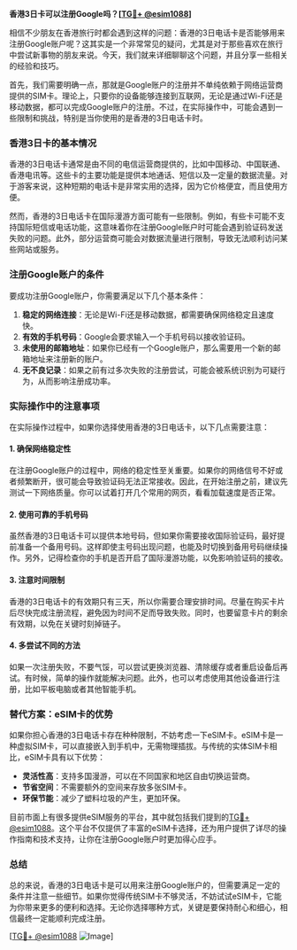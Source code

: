 **香港3日卡可以注册Google吗？[[TG💪+ @esim1088](https://t.me/s/esim1088)]**

相信不少朋友在香港旅行时都会遇到这样的问题：香港的3日电话卡是否能够用来注册Google账户呢？这其实是一个非常常见的疑问，尤其是对于那些喜欢在旅行中尝试新事物的朋友来说。今天，我们就来详细聊聊这个问题，并且分享一些相关的经验和技巧。

首先，我们需要明确一点，那就是Google账户的注册并不单纯依赖于网络运营商提供的SIM卡。理论上，只要你的设备能够连接到互联网，无论是通过Wi-Fi还是移动数据，都可以完成Google账户的注册。不过，在实际操作中，可能会遇到一些限制和挑战，特别是当你使用的是香港的3日电话卡时。

### 香港3日卡的基本情况

香港的3日电话卡通常是由不同的电信运营商提供的，比如中国移动、中国联通、香港电讯等。这些卡的主要功能是提供本地通话、短信以及一定量的数据流量。对于游客来说，这种短期的电话卡是非常实用的选择，因为它价格便宜，而且使用方便。

然而，香港的3日电话卡在国际漫游方面可能有一些限制。例如，有些卡可能不支持国际短信或电话功能，这意味着你在注册Google账户时可能会遇到验证码发送失败的问题。此外，部分运营商可能会对数据流量进行限制，导致无法顺利访问某些网站或服务。

### 注册Google账户的条件

要成功注册Google账户，你需要满足以下几个基本条件：

1. **稳定的网络连接**：无论是Wi-Fi还是移动数据，都需要确保网络稳定且速度快。
2. **有效的手机号码**：Google会要求输入一个手机号码以接收验证码。
3. **未使用的邮箱地址**：如果你已经有一个Google账户，那么需要用一个新的邮箱地址来注册新的账户。
4. **无不良记录**：如果之前有过多次失败的注册尝试，可能会被系统识别为可疑行为，从而影响注册成功率。

### 实际操作中的注意事项

在实际操作过程中，如果你选择使用香港的3日电话卡，以下几点需要注意：

#### 1. 确保网络稳定性
在注册Google账户的过程中，网络的稳定性至关重要。如果你的网络信号不好或者频繁断开，很可能会导致验证码无法正常接收。因此，在开始注册之前，建议先测试一下网络质量。你可以试着打开几个常用的网页，看看加载速度是否正常。

#### 2. 使用可靠的手机号码
虽然香港的3日电话卡可以提供本地号码，但如果你需要接收国际验证码，最好提前准备一个备用号码。这样即使主号码出现问题，也能及时切换到备用号码继续操作。另外，记得检查你的手机是否开启了国际漫游功能，以免影响验证码的接收。

#### 3. 注意时间限制
香港的3日电话卡的有效期只有三天，所以你需要合理安排时间。尽量在购买卡片后尽快完成注册流程，避免因为时间不足而导致失败。同时，也要留意卡片的剩余有效期，以免在关键时刻掉链子。

#### 4. 多尝试不同的方法
如果一次注册失败，不要气馁，可以尝试更换浏览器、清除缓存或者重启设备后再试。有时候，简单的操作就能解决问题。此外，也可以考虑使用其他设备进行注册，比如平板电脑或者其他智能手机。

### 替代方案：eSIM卡的优势

如果你担心香港的3日电话卡存在种种限制，不妨考虑一下eSIM卡。eSIM卡是一种虚拟SIM卡，可以直接嵌入到手机中，无需物理插拔。与传统的实体SIM卡相比，eSIM卡具有以下优势：

- **灵活性高**：支持多国漫游，可以在不同国家和地区自由切换运营商。
- **节省空间**：不需要额外的空间来存放多张SIM卡。
- **环保节能**：减少了塑料垃圾的产生，更加环保。

目前市面上有很多提供eSIM服务的平台，其中就包括我们提到的[TG💪+ @esim1088](https://t.me/s/esim1088)。这个平台不仅提供了丰富的eSIM卡选择，还为用户提供了详尽的操作指南和技术支持，让你在注册Google账户时更加得心应手。

### 总结

总的来说，香港的3日电话卡是可以用来注册Google账户的，但需要满足一定的条件并注意一些细节。如果你觉得传统SIM卡不够灵活，不妨试试eSIM卡，它能为你带来更多的便利和选择。无论你选择哪种方式，关键是要保持耐心和细心，相信最终一定能顺利完成注册。

[[TG💪+ @esim1088](https://t.me/s/esim1088) ![Image](https://i.postimg.cc/4NQfJmqS/Snipaste-2025-05-13-00-14-12.png)]